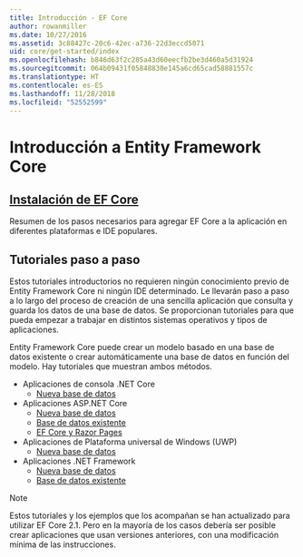 ```yaml
---
title: Introducción - EF Core
author: rowanmiller
ms.date: 10/27/2016
ms.assetid: 3c88427c-20c6-42ec-a736-22d3eccd5071
uid: core/get-started/index
ms.openlocfilehash: b846d63f2c285a43d60eecfb2be3d460a5d31924
ms.sourcegitcommit: 064b09431f05848830e145a6cd65cad58881557c
ms.translationtype: HT
ms.contentlocale: es-ES
ms.lasthandoff: 11/28/2018
ms.locfileid: "52552599"
---
```

# <a name="getting-started-with-entity-framework-core"></a>Introducción a Entity Framework Core

## <a name="installing-ef-coreinstallindexmd"></a>[Instalación de EF Core](install/index.md)

Resumen de los pasos necesarios para agregar EF Core a la aplicación en diferentes plataformas e IDE populares.

## <a name="step-by-step-tutorials"></a>Tutoriales paso a paso

Estos tutoriales introductorios no requieren ningún conocimiento previo de Entity Framework Core ni ningún IDE determinado. Le llevarán paso a paso a lo largo del proceso de creación de una sencilla aplicación que consulta y guarda los datos de una base de datos. Se proporcionan tutoriales para que pueda empezar a trabajar en distintos sistemas operativos y tipos de aplicaciones.

Entity Framework Core puede crear un modelo basado en una base de datos existente o crear automáticamente una base de datos en función del modelo. Hay tutoriales que muestran ambos métodos.

* Aplicaciones de consola .NET Core
  * [Nueva base de datos](netcore/new-db-sqlite.md)
* Aplicaciones ASP.NET Core
  * [Nueva base de datos](aspnetcore/new-db.md)
  * [Base de datos existente](aspnetcore/existing-db.md)
  * [EF Core y Razor Pages](/aspnet/core/data/ef-rp/intro)
* Aplicaciones de Plataforma universal de Windows (UWP)
  * [Nueva base de datos](uwp/getting-started.md)
* Aplicaciones .NET Framework
  * [Nueva base de datos](full-dotnet/new-db.md)
  * [Base de datos existente](full-dotnet/existing-db.md)

> [!NOTE]  
> Estos tutoriales y los ejemplos que los acompañan se han actualizado para utilizar EF Core 2.1. Pero en la mayoría de los casos debería ser posible crear aplicaciones que usan versiones anteriores, con una modificación mínima de las instrucciones. 
